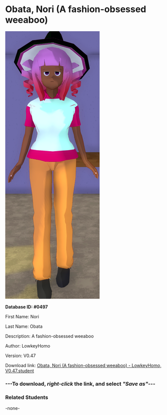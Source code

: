 # Obata, Nori (A fashion-obsessed weeaboo)

<img src="Files/Obata, Nori (A fashion-obsessed weeaboo).png" title="Obata, Nori (A fashion-obsessed weeaboo) - LowkeyHomo, V0.47">

**Database ID: #0497**

First Name: Nori

Last Name: Obata

Description: A fashion-obsessed weeaboo

Author: LowkeyHomo

Version: V0.47

Download link: <a href="https://raw.githubusercontent.com/Arbiter1223/Daigaku-Gurashi-Custom-Students/master/Students/Files/Obata%2C%20Nori%20(A%20fashion-obsessed%20weeaboo)%20-%20LowkeyHomo%2C%20V0.47.student">Obata, Nori (A fashion-obsessed weeaboo) - LowkeyHomo, V0.47.student</a>

### ---**To download, _right-click_ the link, and select _"Save as"_**---

### Related Students

-none-
